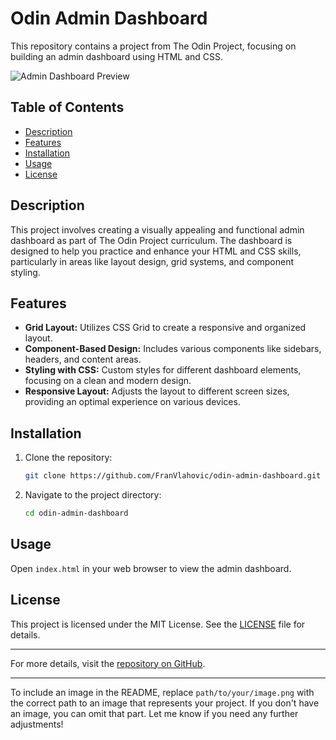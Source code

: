 # Odin Admin Dashboard

This repository contains a project from The Odin Project, focusing on building an admin dashboard using HTML and CSS.

![Admin Dashboard Preview](path/to/your/image.png)

## Table of Contents
- [Description](#description)
- [Features](#features)
- [Installation](#installation)
- [Usage](#usage)
- [License](#license)

## Description
This project involves creating a visually appealing and functional admin dashboard as part of The Odin Project curriculum. The dashboard is designed to help you practice and enhance your HTML and CSS skills, particularly in areas like layout design, grid systems, and component styling.

## Features
- **Grid Layout:** Utilizes CSS Grid to create a responsive and organized layout.
- **Component-Based Design:** Includes various components like sidebars, headers, and content areas.
- **Styling with CSS:** Custom styles for different dashboard elements, focusing on a clean and modern design.
- **Responsive Layout:** Adjusts the layout to different screen sizes, providing an optimal experience on various devices.

## Installation
1. Clone the repository:
    ```bash
    git clone https://github.com/FranVlahovic/odin-admin-dashboard.git
    ```
2. Navigate to the project directory:
    ```bash
    cd odin-admin-dashboard
    ```

## Usage
Open `index.html` in your web browser to view the admin dashboard.

## License
This project is licensed under the MIT License. See the [LICENSE](LICENSE) file for details.

---

For more details, visit the [repository on GitHub](https://github.com/FranVlahovic/odin-admin-dashboard).

---

To include an image in the README, replace `path/to/your/image.png` with the correct path to an image that represents your project. If you don't have an image, you can omit that part. Let me know if you need any further adjustments!